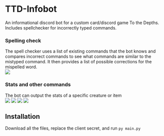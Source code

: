 # TTD-Infobot
An informational discord bot for a custom card/discord game To the Depths. Includes spellchecker for incorrectly typed commands.

### Spelling check
The spell checker uses a list of existing commands that the bot knows and compares incorrect commands to see what commands are similar to the mistyped command. It then provides a list of possible corrections for the mispelled word.\
![](https://i.ibb.co/fG5r9C6/unknown.png)

### Stats and other commands
The bot can output the stats of a specific creature or item\
![](https://i.ibb.co/4R9N53Y/unknown.png)
![](https://i.ibb.co/HYznYV6/unknown.png)
![](https://i.ibb.co/FJ3Ysg6/unknown.png)
![](https://i.ibb.co/bPpmt4g/unknown.png)

## Installation
Download all the files, replace the client secret, and run `py main.py`
